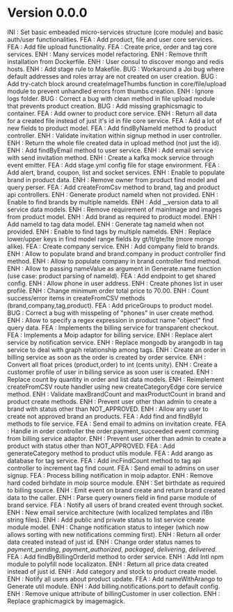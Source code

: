 # Version 0.0.0
INI : Set basic embeaded micro-services structure (core module) and basic auth/user functionalities.
FEA : Add product, file and user core services.
FEA : Add file upload functionality.
FEA : Create price, order and tag core services. 
ENH : Many services model refactoring.
ENH : Remove thrift installation from Dockerfile.
ENH : User consul to discover mongo and redis hosts.
ENH : Add stage rule to Makefile.
BUG : Workaround a Joi bug where default addresses and roles array are not created on user creation.
BUG : Add try-catch block around createImageThumbs function in core/file/upload module to prevent unhandled errors from thumbs creation.
ENH : Ignore logs folder.
BUG : Correct a bug with clean method in file upload module that prevents product creation.
BUG : Add missing graphicsmagic to container.
FEA : Add owner to product core service.
ENH : Return all data for a created file instead of just it's id in file core service.
FEA : Add a lot of new fields to product model.
FEA : Add findByNameId method to product controller.
ENH : Validate invitation within signup method in user controller.
ENH : Return the whole file created data in upload method (not just the id).
ENH : Add findByEmail method to user service.
ENH : Add email service with send invitation method.
ENH : Create a kafka mock service through event emitter.
FEA : Add stage.yml config file for stage environment.
FEA : Add alert, brand, coupon, list and socket services.
ENH : Enable to populate brand in product data.
ENH : Remove owner from product find model and query perser.
FEA : Add createFromCsv method to brand, tag and product api controllers.
ENH : Generate product nameId when not provided.
ENH : Enable to find brands by multiple nameIds.
ENH : Add __version data to all service data models.
ENH : Remove requirement of mainImage and images from product model.
ENH : Add brand as required to product model.
ENH : Add nameId to tag data model.
ENH : Generate tag nameId when not provided.
ENH : Enable to find tags by multiple nameIds.
ENH : Replace lower/upper keys in find model range fields by gt/lt/gte/lte (more mongo alike).
FEA : Create company service.
ENH : Add company field to brands.
ENH : Allow to populate brand and brand.company in product controller find method.
ENH : Allow to populate company in brand controller find method.
ENH : Allow to passing nameValue as argument in Generate.name function (use case: product parsing of nameId).
FEA : Add endpoint to get shared config.
ENH : Allow phone in user address.
ENH : Create phones list in user profile.
ENH : Change minimum order total price to 70.00.
ENH : Count success/error items in createFromCSV methods (brand,company,tag,product).
FEA : Add priceGroups to product model.
BUG : Correct a bug with misspeling of "phones" in user create method.
ENH : Allow to specify a regex expression in product name "object" find query data.
FEA : Implements the billing service for transparent checkout.
FEA : Implements a Moip adaptor for billing service.
ENH : Replace alert service by notification service.
ENH : Replace mongodb by arangodb in tag service to deal with graph relationship among tags.
ENH : Create an order in billing service as soon as the order is created by order service.
ENH : Convert all float prices (product,order) to int (cents unity).
ENH : Create a customer profile of user in billing service as soon user is created.
ENH : Replace count by quantity in order and list data models.
ENH : Reimplement createFromCSV route handler using new createCategoryEdge core service method.
ENH : Validate maxBrandCount and maxProductCount in brand and product create methods.
ENH : Prevent user other than admin to create a brand with status other than NOT_APPROVED.
ENH : Allow any user to create not approved brand an products.
FEA : Add find and findById methods to file service.
FEA : Send email to admins on invitation create.
FEA : Handle in order controller the order.payment_succeeded event comming from billing service adaptor.
ENH : Prevent user other than admin to create a product with status other than NOT_APPROVED.
FEA : Add generateCategory method to product utils module.
FEA : Add arango as database for tag service.
FEA : Add incFindCount method to tag api controller to increment tag find count.
FEA : Send email to admins on user signup.
FEA : Process billing notification in moip adaptor.
ENH : Remove hard coded birhdate in moip source module.
ENH : Set birthdate as required to billing source. 
ENH : Emit event on brand create and return brand created data to the caller.
ENH : Parse query owners field in find parse module of brand service.
FEA : Notify all users of brand created event through socket.
ENH : New email service architecture (with localized templates and i18n string files).
ENH : Add public and private status to list service create module model.
ENH : Change notification status to integer (which now allows sorting with new notifications comming first).
ENH : Return all order data created instead of just id.
ENH : Change order status names to *payment_pending*, *payment_authorized*, *packaged*, *delivering*, *delivered*.
FEA : Add findByBillingOrderId method to order service.
ENH : Add Intl npm module to polyfill node localizaton.
ENH : Return all price data created instead of just id.
ENH : Add category and stock to product create model.
ENH : Notify all users about product update.
FEA : Add nameWithArango to Generate util module.
ENH : Add billing.notifications.port to default config.
ENH : Remove unique attribute of billingCustomer in user collection.
ENH : Replace graphicmagick by imagemagick.
